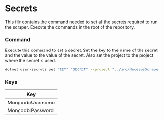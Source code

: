 ﻿# Secrets
This file contains the command needed to set all the secrets required to run the scraper.
Execute the commands in the root of the repository.

### Command
Execute this command to set a secret.
Set the key to the name of the secret and the value to the value of the secret.
Also set the project to the project where the secret is used.

```bash
dotnet user-secrets set "KEY" "SECRET" --project "../src/NecesseScraper/NecesseScraper.csproj"
```


### Keys
| Key                   |
|-----------------------|
| Mongodb:Username      |
| Mongodb:Password      |
